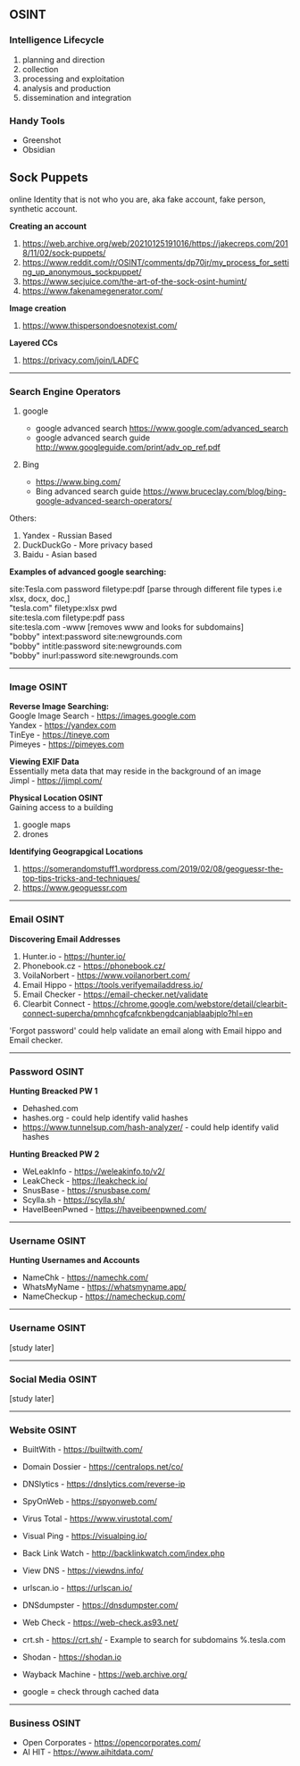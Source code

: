 ## OSINT 

### Intelligence Lifecycle
1. planning and direction
2. collection
3. processing and exploitation
4. analysis and production
5. dissemination and integration

### Handy Tools 
* Greenshot
* Obsidian

## Sock Puppets
online Identity that is not who you are, aka fake account, fake person, synthetic account.

**Creating an account**  
1. https://web.archive.org/web/20210125191016/https://jakecreps.com/2018/11/02/sock-puppets/
2. https://www.reddit.com/r/OSINT/comments/dp70jr/my_process_for_setting_up_anonymous_sockpuppet/
3. https://www.secjuice.com/the-art-of-the-sock-osint-humint/
4. https://www.fakenamegenerator.com/

**Image creation**  
1. https://www.thispersondoesnotexist.com/

**Layered CCs**  
1. https://privacy.com/join/LADFC 

---

### Search Engine Operators
1. google  
    * google advanced search https://www.google.com/advanced_search
    * google advanced search guide http://www.googleguide.com/print/adv_op_ref.pdf

2. Bing
    * https://www.bing.com/
    * Bing advanced search guide https://www.bruceclay.com/blog/bing-google-advanced-search-operators/
  
Others:  
1. Yandex - Russian Based
2. DuckDuckGo - More privacy based
3. Baidu - Asian based

**Examples of advanced google searching:**  

site:Tesla.com password filetype:pdf [parse through different file types i.e xlsx, docx, doc,]  
"tesla.com" filetype:xlsx pwd  
site:tesla.com filetype:pdf pass  
site:tesla.com -www [removes www and looks for subdomains]  
"bobby" intext:password site:newgrounds.com  
"bobby" intitle:password site:newgrounds.com  
"bobby" inurl:password site:newgrounds.com  

---

### Image OSINT
**Reverse Image Searching:**  
Google Image Search - https://images.google.com  
Yandex - https://yandex.com  
TinEye - https://tineye.com  
Pimeyes - https://pimeyes.com

**Viewing EXIF Data**  
Essentially meta data that may reside in the background of an image  
Jimpl - https://jimpl.com/  

**Physical Location OSINT**  
Gaining access to a building  
1. google maps
2. drones

**Identifying Geograpgical Locations**
1. https://somerandomstuff1.wordpress.com/2019/02/08/geoguessr-the-top-tips-tricks-and-techniques/
2. https://www.geoguessr.com

---

### Email OSINT
**Discovering Email Addresses**
1. Hunter.io - https://hunter.io/
2. Phonebook.cz - https://phonebook.cz/
3. VoilaNorbert - https://www.voilanorbert.com/
4. Email Hippo - https://tools.verifyemailaddress.io/
5. Email Checker - https://email-checker.net/validate
6. Clearbit Connect - https://chrome.google.com/webstore/detail/clearbit-connect-supercha/pmnhcgfcafcnkbengdcanjablaabjplo?hl=en

'Forgot password' could help validate an email along with Email hippo and Email checker.

---

### Password OSINT
**Hunting Breacked PW 1**
* Dehashed.com
* hashes.org - could help identify valid hashes
* https://www.tunnelsup.com/hash-analyzer/ - could help identify valid hashes

**Hunting Breacked PW 2**
* WeLeakInfo - https://weleakinfo.to/v2/
* LeakCheck - https://leakcheck.io/
* SnusBase - https://snusbase.com/
* Scylla.sh - https://scylla.sh/
* HaveIBeenPwned - https://haveibeenpwned.com/

---

### Username OSINT
**Hunting Usernames and Accounts**
* NameChk - https://namechk.com/
* WhatsMyName - https://whatsmyname.app/
* NameCheckup - https://namecheckup.com/

---

### Username OSINT
[study later]

---

### Social Media OSINT
[study later]

---

### Website OSINT
* BuiltWith - https://builtwith.com/
* Domain Dossier - https://centralops.net/co/
* DNSlytics - https://dnslytics.com/reverse-ip
* SpyOnWeb - https://spyonweb.com/
* Virus Total - https://www.virustotal.com/
* Visual Ping - https://visualping.io/
* Back Link Watch - http://backlinkwatch.com/index.php
* View DNS - https://viewdns.info/
* urlscan.io - https://urlscan.io/
* DNSdumpster - https://dnsdumpster.com/
* Web Check - https://web-check.as93.net/
* crt.sh - https://crt.sh/ - Example to search for subdomains %.tesla.com

* Shodan - https://shodan.io
* Wayback Machine - https://web.archive.org/
* google = check through cached data 
  
---

### Business OSINT
* Open Corporates - https://opencorporates.com/
* AI HIT - https://www.aihitdata.com/
